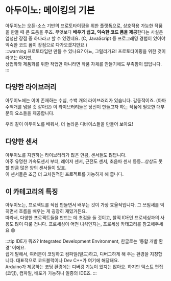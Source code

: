 # 아두이노: 메이킹의 기본
아두이노는 오픈-소스 기반의 프로토타이핑을 위한 플랫폼으로, 상호작용 가능한 작품을 만들 때 큰 도움을 주죠. 무엇보다 **배우기 쉽고, 익숙한 코드 폼을 제공**한다는 사실은 엄청난 장점 중 하나라고 할 수 있겠네요. (C, JavaScript 등 프로그래밍 경험이 있어야 익숙한 코드 폼이 장점으로 다가오겠지만요.)  
:::warning 프로토타입만 만들 수 있나요?
아뇨, 그럴리가요! 프로토타이핑을 위한 것이라고는 하지만,  
상업화와 제품화를 위한 작업만 아니라면 작품 자체를 만들기에도 부족함이 없답니다.
:::

## 다양한 라이브러리
아두이노에는 이미 존재하는 수십, 수백 개의 라이브러리가 있습니다. 감동적이죠. (아마 수백개를 넘을 것 같아요) 이 라이브러리들은 당신이 만들고자 하는 작품에 필요한 대부분의 요소들을 제공합니다.  
  
우리 같이 아두이노를 배워서, 더 놀라운 디바이스들을 만들어 보아요!

## 다양한 센서
아두이노를 지원하는 라이브러리가 많은 만큼, 센서들도 많답니다.  
아주 유명한 가속도센서 부터, 레이저 센서, 근전도 센서, 초음파 센서 등등...상상도 못할 만큼 많은 양의 센서들이 있죠.  
이 센서들은 조금 더 고차원적인 프로젝트를 가능하게 해 줍니다.

## 이 카테고리의 특징
아두이노는, 프로젝트를 직접 만들면서 배우는 것이 가장 효율적입니다. 그 쓰임새를 익히면서 흐름을 배우는 게 굉장히 재밌거든요.  
따라서, 다양한 프로젝트들을 만드는 데 초점을 둘 것이고, 찰떡 IDE인 프로세싱과의 사용도 많이 다룰 겁니다. 프로세싱이 어떤 녀석인지는, 프로세싱 카테고리를 참고해주세요 :smiley:

:::tip IDE가 뭐죠?
Integrated Development Environment, 한글로는 '통합 개발 환경' 이에요.  
쉽게 말해서, 여러분이 코딩하고 컴파일(빌드)하고, 디버그하게 해 주는 환경을 지칭합니다. 대표적으로 코드블럭이나 Dev C++가 여기에 해당돼요.  
Arduino가 제공하는 코딩 환경에는 디버깅 기능이 있지는 않아요. 하지만 텍스트 편집(코딩), 컴파일, 배포가 가능하니 일종의 IDE죠.
:::